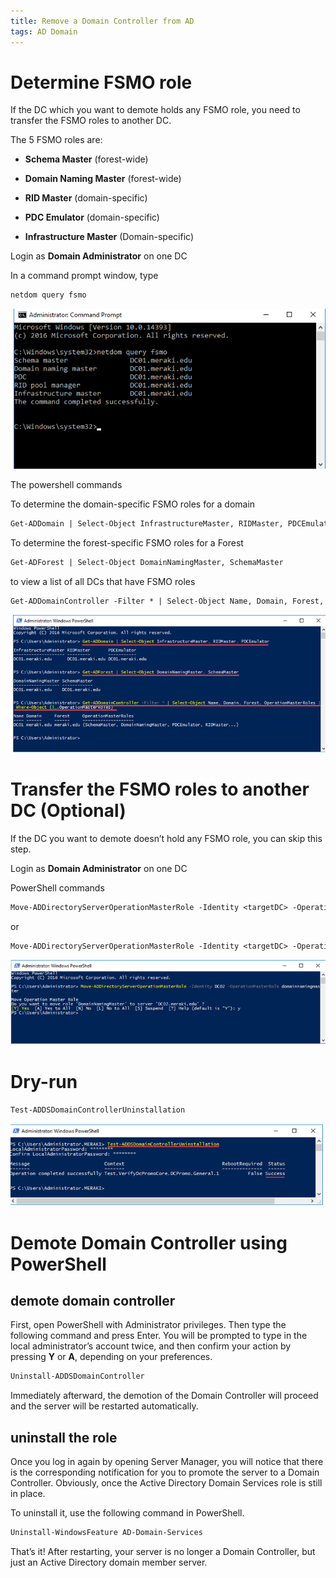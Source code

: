 ```yaml
---
title: Remove a Domain Controller from AD
tags: AD Domain
---
```

<!--more-->

# Determine FSMO role

If the DC which you want to demote holds any FSMO role, you need to transfer the FSMO roles to another DC.

The 5 FSMO roles are:

+ **Schema Master** (forest-wide)

+ **Domain Naming Master** (forest-wide)

+ **RID Master** (domain-specific)

+ **PDC Emulator** (domain-specific)

+ **Infrastructure Master** (Domain-specific)


Login as **Domain Administrator** on one DC

In a command prompt window, type
```txt
netdom query fsmo 
```
![remove_domain_controller_1](/assets/img/blog/AD/Remove_Domain_Controller_1.png)

The powershell commands

To determine the domain-specific FSMO roles for a domain

```txt
Get-ADDomain | Select-Object InfrastructureMaster, RIDMaster, PDCEmulator
```

To determine the forest-specific FSMO roles for a Forest
```txt
Get-ADForest | Select-Object DomainNamingMaster, SchemaMaster
```

to view a list of all DCs that have FSMO roles
```txt
Get-ADDomainController -Filter * | Select-Object Name, Domain, Forest, OperationMasterRoles | Where-Object {$_.OperationMasterRoles} 
```

![remove_domain_controller_2](/assets/img/blog/AD/Remove_Domain_Controller_2.png)

# Transfer the FSMO roles to another DC (Optional)

If the DC you want to demote doesn’t hold any FSMO role, you can skip this step.

Login as **Domain Administrator** on one DC

PowerShell commands

```txt
Move-ADDirectoryServerOperationMasterRole -Identity <targetDC> -OperationMasterRole pdcemulator, ridmaster, infrastructuremaster, schemamaster, domainnamingmaster
```

or

```txt
Move-ADDirectoryServerOperationMasterRole -Identity <targetDC> -OperationMasterRole 0,1,2,3,4 
```

![remove_domain_controller_3](/assets/img/blog/AD/Remove_Domain_Controller_3.png)

# Dry-run
```txt
Test-ADDSDomainControllerUninstallation
```

![remove_domain_controller_4](/assets/img/blog/AD/Remove_Domain_Controller_4.png)

# Demote Domain Controller using PowerShell

## demote domain controller

First, open PowerShell with Administrator privileges. Then type the following command and press Enter. You will be prompted to type in the local administrator’s account twice, and then confirm your action by pressing **Y** or **A**, depending on your preferences.

```txt
Uninstall-ADDSDomainController
```

Immediately afterward, the demotion of the Domain Controller will proceed and the server will be restarted automatically.

## uninstall the role

Once you log in again by opening Server Manager, you will notice that there is the corresponding notification for you to promote the server to a Domain Controller. Obviously, once the Active Directory Domain Services role is still in place.


To uninstall it, use the following command in PowerShell.

```txt
Uninstall-WindowsFeature AD-Domain-Services
```

That’s it! After restarting, your server is no longer a Domain Controller, but just an Active Directory domain member server. 
